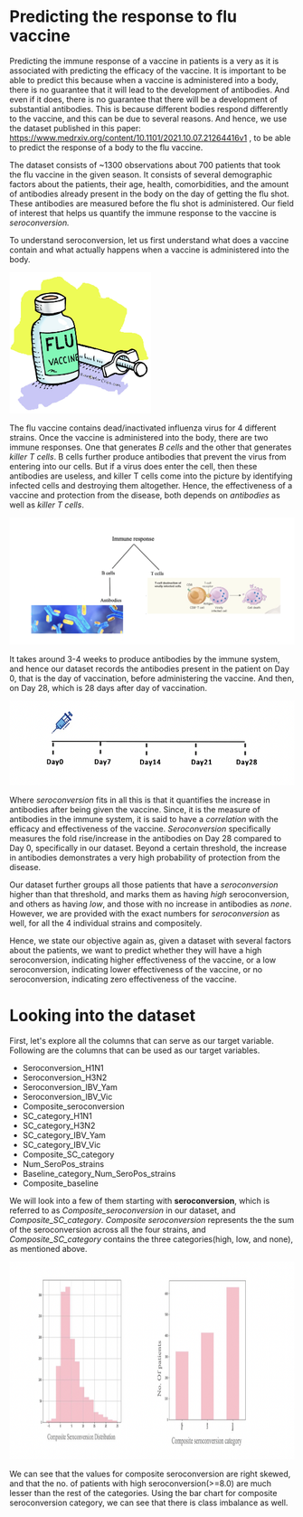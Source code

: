# Predicting the response to flu vaccine

Predicting the immune response of a vaccine in patients is a very as it is associated with predicting the efficacy of the vaccine. It is important to be able to predict this because when a vaccine is administered into a body, there is no guarantee that it will lead to the development of antibodies. And even if it does, there is no guarantee that there will be a development of substantial antibodies. This is because different bodies respond differently to the vaccine, and this can be due to several reasons. And hence, we use the dataset published in this paper: https://www.medrxiv.org/content/10.1101/2021.10.07.21264416v1 , to be able to predict the response of a body to the flu vaccine. 


The dataset consists of ~1300 observations about 700 patients that took the flu vaccine in the given season. It consists of several demographic factors about the patients, their age, health, comorbidities, and the amount of antibodies already present in the body on the day of getting the flu shot. These antibodies are measured before the flu shot is administered. Our field of interest that helps us quantify the immune response to the vaccine is _seroconversion._

To understand seroconversion, let us first understand what does a vaccine contain and what actually happens when a vaccine is administered into the body.


<img src="/flu_vaccine.jpeg" width="250" height="250">


The flu vaccine contains dead/inactivated influenza virus for 4 different strains. Once the vaccine is administered into the body, there are two immune responses. One that generates *B cells* and the other that generates *killer T cells*. B cells further produce antibodies that prevent the virus from entering into our cells. But if a virus does enter the cell, then these antibodies are useless, and killer T cells come into the picture by identifying infected cells and destroying them altogether. Hence, the effectiveness of a vaccine and protection from the disease, both depends on *antibodies* as well as *killer T cells*.  


<img src="/ImmuneResponse.png">




It takes around 3-4 weeks to produce antibodies by the immune system, and hence our dataset records the antibodies present in the patient on Day 0, that is the day of vaccination, before administering the vaccine. And then, on Day 28, which is 28 days after day of vaccination.

<img src="/timeline.png" width="550" height="150">


Where *seroconversion* fits in all this is that it quantifies the increase in antibodies after being given the vaccine. Since, it is the measure of antibodies in the immune system, it is said to have a *correlation* with the efficacy and effectiveness of the vaccine. *Seroconversion* specifically measures the fold rise/increase in the antibodies on Day 28 compared to Day 0, specifically in our dataset. Beyond a certain threshold, the increase in antibodies demonstrates a very high probability of protection from the disease.   
 
Our dataset further groups all those patients that have a *seroconversion* higher than that threshold, and marks them as having *high* seroconversion, and others as having *low*, and those with no increase in antibodies as *none*. However, we are provided with the exact numbers for *seroconversion* as well, for all the 4 individual strains and compositely. 
 
Hence, we state our objective again as, given a dataset with several factors about the patients, we want to predict whether they will have a high seroconversion, indicating higher effectiveness of the vaccine, or a low seroconversion, indicating lower effectiveness of the vaccine, or no seroconversion, indicating zero effectiveness of the vaccine. 


# Looking into the dataset

First, let's explore all the columns that can serve as our target variable. Following are the columns that can be used as our target variables. 
* Seroconversion_H1N1 
* Seroconversion_H3N2 
* Seroconversion_IBV_Yam  
* Seroconversion_IBV_Vic 
* Composite_seroconversion 
* SC_category_H1N1 
* SC_category_H3N2 
* SC_category_IBV_Yam 
* SC_category_IBV_Vic 
* Composite_SC_category 
* Num_SeroPos_strains 
* Baseline_category_Num_SeroPos_strains 
* Composite_baseline 
 
 
We will look into a few of them starting with **seroconversion**, which is referred to as *Composite_seroconversion* in our dataset, and *Composite_SC_category*. *Composite seroconversion* represents the the sum of the seroconversion across all the four strains, and *Composite_SC_category* contains the three categories(high, low, and none), as mentioned above. 

<img src="/Sero.png" width="900" height="350">

We can see that the values for composite seroconversion are right skewed, and that the no. of patients with high seroconversion(>=8.0) are much lesser than the rest of the categories. Using the bar chart for composite seroconversion category, we can see that there is class imbalance as well. 
 
